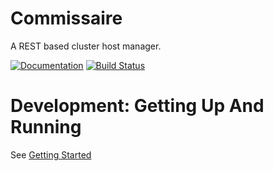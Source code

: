Commissaire
===========
A REST based cluster host manager.

[![Documentation](https://readthedocs.org/projects/commissaire/badge/?version=latest)](http://commissaire.readthedocs.org/) [![Build Status](https://travis-ci.org/projectatomic/commissaire.svg)](https://travis-ci.org/projectatomic/commissaire)


Development: Getting Up And Running 
===================================
See [Getting Started](http://commissaire.readthedocs.org/en/latest/gettingstarted.html#development-manual)
